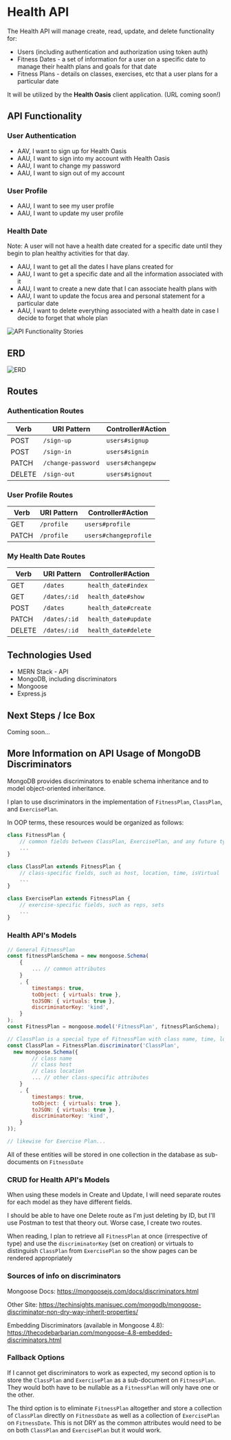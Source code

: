 # Health API

The Health API will manage create, read, update, and delete functionality for:
- Users (including authentication and authorization using token auth)
- Fitness Dates - a set of information for a user on a specific date to manage their health plans and goals for that date
- Fitness Plans - details on classes, exercises, etc that a user plans for a particular date

It will be utilized by the **Health Oasis** client application. (URL coming soon!)


## API Functionality

### User Authentication

- AAV, I want to sign up for Health Oasis
- AAU, I want to sign into my account with Health Oasis
- AAU, I want to change my password
- AAU, I want to sign out of my account

### User Profile

- AAU, I want to see my user profile
- AAU, I want to update my user profile

### Health Date

Note: A user will not have a health date created for a specific date until they begin to plan healthy activities for that day.

- AAU, I want to get all the dates I have plans created for
- AAU, I want to get a specific date and all the information associated with it
- AAU, I want to create a new date that I can associate health plans with
- AAU, I want to update the focus area and personal statement for a particular date
- AAU, I want to delete everything associated with a health date in case I decide to forget that whole plan



![API Functionality Stories](./readme/us_api.png)

## ERD

![ERD](./readme/erd.png)


## Routes

### Authentication Routes

| Verb   | URI Pattern            | Controller#Action |
|--------|------------------------|-------------------|
| POST   | `/sign-up`             | `users#signup`    |
| POST   | `/sign-in`             | `users#signin`    |
| PATCH  | `/change-password`     | `users#changepw`  |
| DELETE | `/sign-out`            | `users#signout`   |


### User Profile Routes

| Verb   | URI Pattern            | Controller#Action |
|--------|------------------------|-------------------|
| GET    | `/profile`             | `users#profile`   |
| PATCH  | `/profile`             | `users#changeprofile` |


### My Health Date Routes

| Verb   | URI Pattern            | Controller#Action |
|--------|------------------------|-------------------|
| GET   | `/dates`                | `health_date#index`   |
| GET   | `/dates/:id`            | `health_date#show`    |
| POST   | `/dates`               | `health_date#create`  |
| PATCH  | `/dates/:id`           | `health_date#update`  |
| DELETE | `/dates/:id`           | `health_date#delete`  |


## Technologies Used

- MERN Stack - API 
- MongoDB, including discriminators
- Mongoose
- Express.js


## Next Steps / Ice Box

Coming soon...


## More Information on API Usage of MongoDB Discriminators

MongoDB provides discriminators to enable schema inheritance and to model object-oriented inheritance.

I plan to use discriminators in the implementation of `FitnessPlan`, `ClassPlan`, and `ExercisePlan`.

In OOP terms, these resources would be organized as follows:

```js
class FitnessPlan {
    // common fields between ClassPlan, ExercisePlan, and any future type of FitnessPlan
    ...
}

class ClassPlan extends FitnessPlan {
    // class-specific fields, such as host, location, time, isVirtual
    ...
}

class ExercisePlan extends FitnessPlan {
    // exercise-specific fields, such as reps, sets
    ...
}
```


### Health API's Models

```js
// General FitnessPlan
const fitnessPlanSchema = new mongoose.Schema(
    {
        ... // common attributes
    }
    , {
        timestamps: true,
        toObject: { virtuals: true },
        toJSON: { virtuals: true },
        discriminatorKey: 'kind',
    }
);
const FitnessPlan = mongoose.model('FitnessPlan', fitnessPlanSchema);

// ClassPlan is a special type of FitnessPlan with class name, time, location, etc. details
const ClassPlan = FitnessPlan.discriminator('ClassPlan',
  new mongoose.Schema({
        // class name
        // class host
        // class location
        ... // other class-specific attributes
    }
    , {
        timestamps: true,
        toObject: { virtuals: true },
        toJSON: { virtuals: true },
        discriminatorKey: 'kind',
    }
));

// likewise for Exercise Plan...
```

All of these entities will be stored in one collection in the database as sub-documents on `FitnessDate`

### CRUD for Health API's Models

When using these models in Create and Update, I will need separate routes for each model as they have different fields.

I should be able to have one Delete route as I'm just deleting by ID, but I'll use Postman to test that theory out.  Worse case, I create two routes.

When reading, I plan to retrieve all `FitnessPlan` at once (irrespective of type) and use the `discriminatorKey` (set on creation) or virtuals to distinguish `ClassPlan` from `ExercisePlan` so the show pages can be rendered appropriately


### Sources of info on discriminators

Mongoose Docs: https://mongoosejs.com/docs/discriminators.html

Other Site: https://techinsights.manisuec.com/mongodb/mongoose-discriminator-non-dry-way-inherit-properties/

Embedding Discriminators (available in Mongoose 4.8): https://thecodebarbarian.com/mongoose-4.8-embedded-discriminators.html


### Fallback Options

If I cannot get discriminators to work as expected, my second option is to store the `ClassPlan` and `ExercisePlan` as a sub-document on `FitnessPlan`.  They would both have to be nullable as a `FitnessPlan` will only have one or the other.

The third option is to eliminate `FitnessPlan` altogether and store a collection of `ClassPlan` directly on `FitnessDate` as well as a collection of `ExercisePlan` on `FitnessDate`.  This is not DRY as the common attributes would need to be on both `ClassPlan` and `ExercisePlan` but it would work.
